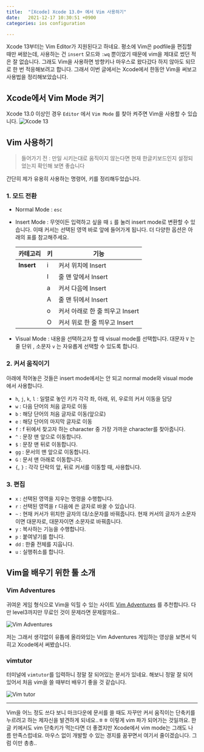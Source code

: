 ```yaml
---
title:  "[Xcode] Xcode 13.0+ 에서 Vim 사용하기"
date:   2021-12-17 10:30:51 +0900
categories: ios configuration

---
```




Xcode 13부터는 Vim Editor가 지원된다고 하네요. 평소에 Vim은 podfile을 편집할 때만 써왔는데, 사용하는 건 `insert` 모드와  `:wq` 뿐이었기 때문에 vim을 제대로 썼던 적은 잘 없습니다. 그래도 Vim을 사용하면 방향키나 마우스로 왔다갔다 하지 않아도 되므로 한 번 적응해보려고 합니다. 그래서 이번 글에서는 Xcode에서 한동안 Vim을 써보고 사용법을 정리해보았습니다. 



## Xcode에서 Vim Mode 켜기

Xcode 13.0 이상인 경우 `Editor` 에서 `Vim Mode` 를 찾아 켜주면 Vim을 사용할 수 있습니다. 
![Xcode 13](https://user-images.githubusercontent.com/72622744/213599996-c2e3c2f9-cae6-4e65-b588-106261e47e95.jpeg)


## Vim 사용하기

>  들어가기 전 : 만일 시키는대로 움직이지 않는다면 현재 한글키보드인지 설정되었는지 확인해 보면 좋습니다

간단히 제가 유용히 사용하는 명령어, 키를 정리해두었습니다. 

### 1. 모드 전환

- Normal Mode : `esc`

- Insert Mode :  무엇이든 입력하고 싶을 때 `i` 를 눌러 insert mode로 변환할 수 있습니다. 이때 커서는 선택된 영역 바로 앞에 들어가게 됩니다. 더 다양한 옵션은 아래의 표를 참고해주세요.

	| **카테고리** | **키** | **기능**                        |
	| ------------ | ------ | ------------------------------- |
	| **Insert**   | i      | 커서 위치에 Insert              |
	|              | I      | 줄 맨 앞에서 Insert             |
	|              | a      | 커서 다음에 Insert              |
	|              | A      | 줄 맨 뒤에서 Insert             |
	|              | o      | 커서 아래로 한 줄 띄우고 Insert |
	|              | O      | 커서 위로 한 줄 띄우고 Insert   |

- Visual Mode : 내용을 선택하고자 할 때 visual mode를 선택합니다. 대문자 `V` 는 줄 단위 , 소문자 `v` 는 자유롭게 선택할 수 있도록 합니다.

### 2. 커서 움직이기

아래에 적어놓은 것들은 insert mode에서는 안 되고 normal mode와 visual mode에서 사용합니다.

- `h`, `j`, `k`, `l` : 일렬로 놓인 키가 각각 좌, 아래, 위, 우로의 커서 이동을 담당
- `w` : 다음 단어의 처음 글자로 이동
- `b` : 해당 단어의 처음 글자로 이동(앞으로)
- `e` : 해당 단어의 마지막 글자로 이동
- `f` : f 뒤에서 찾고자 하는 character 중 가장 가까운 character를 찾아줍니다. 
- `^` : 문장 맨 앞으로 이동합니다.
- `$` : 문장 맨 뒤로 이동합니다.
- `gg` : 문서의 맨 앞으로 이동합니다.
- `G` :  문서 맨 아래로 이동합니다.
- `{`, `}` : 각각 단락의 앞, 뒤로 커서를 이동할 때, 사용합니다.

### 3. 편집

- `x` : 선택된 영역을 지우는 명령을 수행합니다.
- `r` : 선택된 영역을 r 다음에 쓴 글자로 바꿀 수 있습니다.
- `~` : 현재 커서가 위치한 글자의 대/소문자를 바꿔줍니다. 현재 커서의 글자가 소문자이면 대문자로, 대문자이면 소문자로 바꿔줍니다.
- `y` : 복사하는 기능을 수행합니다.
- `p` : 붙여넣기를 합니다.
- `dd` : 한줄 전체를 지웁니다.
- `u` : 실행취소를 합니다.



## Vim을 배우기 위한 툴 소개

### Vim Adventures

귀여운 게임 형식으로 Vim을 익힐 수 있는 사이트 [Vim Adventures](https://vim-adventures.com/) 를 추천합니다. 다만 level3까지만 무료인 것이 문제라면 문제랄까요..

![Vim Adventures](https://user-images.githubusercontent.com/72622744/213600113-4028c739-a3e0-41f9-9ae2-00977cccb476.jpeg)

저는 그래서 생각없이 유튭에 올라와있는 Vim Adventures 게임하는 영상을 보면서 익히고 Xcode에서 써봤습니다. 



### vimtutor

터미널에 `vimtutor`를 입력하니 정말 잘 되어있는 문서가 있네요. 해보니 정말 잘 되어 있어서 처음 vim을 쓸 때부터 배우기 좋을 것 같습니다. 

![Vim tutor](https://user-images.githubusercontent.com/72622744/213600168-3f5c644e-c679-43f8-9ca2-e16e53ade55b.jpeg)





---

Vim을 어느 정도 쓰다 보니  마크다운에 문서를 쓸 때도 자꾸만 커서 움직이는 단축키를 누르려고 하는 제자신을 발견하게 되네요..ㅎㅎ 이렇게 vim 파가 되어가는 것일까요. 한글 키에서도 vim 단축키가 먹는다면 더 좋겠지만 Xcode에서 vim mode는 그래도 나름 만족스럽네요. 마우스 없이 개발할 수 있는 경지를 꿈꾸면서 여기서 줄이겠습니다. 그럼 이만 총총..



